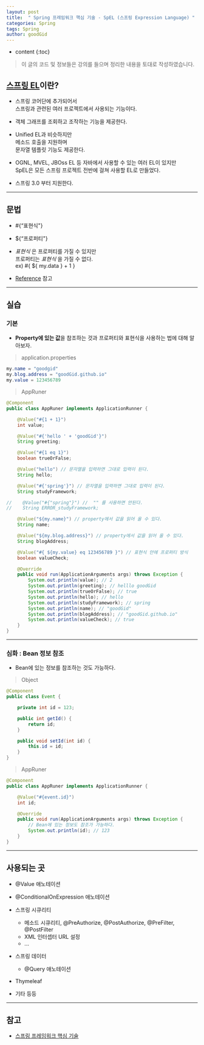 ```yaml
---
layout: post
title:  " Spring 프레임워크 핵심 기술 - SpEL (스프링 Expression Language) "
categories: Spring
tags: Spring
author: goodGid
---
```

* content
{:toc}

> 이 글의 코드 및 정보들은 강의를 들으며 정리한 내용을 토대로 작성하였습니다.

## [스프링 EL​](https://docs.spring.io/spring/docs/current/spring-framework-reference/core.html#expressions)이란?

* 스프링 코어단에 추가되어서 <br> 스프링과 관련된 여러 프로젝트에서 사용되는 기능이다.

* 객체 그래프를 조회하고 조작하는 기능을 제공한다.

* Unified EL​과 비슷하지만 <br> 메소드 호출을 지원하며 <br> 문자열 템플릿 기능도 제공한다.

* OGNL, MVEL, JBOss EL 등 자바에서 사용할 수 있는 여러 EL이 있지만 <br> SpEL은 모든 스프링 프로젝트 전반에 걸쳐 사용할 EL로 만들었다.

* 스프링 3.0 부터 지원한다.

---

## 문법

* #{“표현식"}

* ${“프로퍼티"}

* *표현식* 은 프로퍼티를 가질 수 있지만 <br> 프로퍼티는 *표현식* 을 가질 수 없다. <br> ex) #{ ${ my.data } + 1 }

* [Reference](https://docs.spring.io/spring/docs/current/spring-framework-reference/core.html#expressions-language-ref) 참고


---

## 실습

### 기본 

* **Property에 있는 값**을 참조하는 것과 프로퍼티와 표현식을 사용하는 법에 대해 알아보자.

> application.properties

``` java
my.name = "goodgid"
my.blog.address = "goodGid.github.io"
my.value = 123456789
```

> AppRuner

``` java
@Component
public class AppRuner implements ApplicationRunner {

    @Value("#{1 + 1}")
    int value;

    @Value("#{'hello ' + 'goodGid'}")
    String greeting;

    @Value("#{1 eq 1}")
    boolean trueOrFalse;

    @Value("hello") // 문자열을 입력하면 그대로 입력이 된다.
    String hello;

    @Value("#{'spring'}") // 문자열을 입력하면 그대로 입력이 된다.
    String studyFramework;

//    @Value("#{"spring"}") //  "" 를 사용하면 안된다.
//    String ERROR_studyFramework;

    @Value("${my.name}") // property에서 값을 읽어 올 수 있다.
    String name;

    @Value("${my.blog.address}") // property에서 값을 읽어 올 수 있다.
    String blogAddress;

    @Value("#{ ${my.value} eq 123456789 }") // 표현식 안에 프로퍼티 방식
    boolean valueCheck;

    @Override
    public void run(ApplicationArguments args) throws Exception {
        System.out.println(value); // 2
        System.out.println(greeting); // helllo goodGid
        System.out.println(trueOrFalse); // true
        System.out.println(hello); // hello
        System.out.println(studyFramework); // spring
        System.out.println(name); // "goodGid"
        System.out.println(blogAddress); // "goodGid.github.io"
        System.out.println(valueCheck); // true
    }
}
```

---

### 심화 : Bean 정보 참조

* Bean에 있는 정보를 참조하는 것도 가능하다.

> Object

``` java
@Component
public class Event {

    private int id = 123;

    public int getId() {
        return id;
    }

    public void setId(int id) {
        this.id = id;
    }
}
```

> AppRuner

``` java
@Component
public class AppRuner implements ApplicationRunner {

    @Value("#{event.id}")
    int id;

    @Override
    public void run(ApplicationArguments args) throws Exception {
        // Bean에 있는 정보도 참조가 가능하다.
        System.out.println(id); // 123
    }
}
```

---

## 사용되는 곳

* @Value 애노테이션

* @ConditionalOnExpression 애노테이션

* 스프링 시큐리티
    - 메소드 시큐리티, @PreAuthorize, @PostAuthorize, @PreFilter, @PostFilter
    - XML 인터셉터 URL 설정
    - ...

* 스프링 데이터
    - @Query 애노테이션

* Thymeleaf

* 기타 등등




---

## 참고

* [스프링 프레임워크 핵심 기술](https://www.inflearn.com/course/spring-framework_core)

